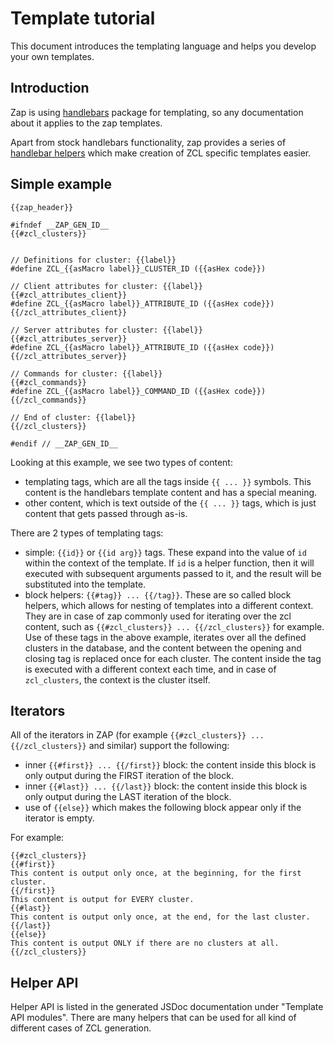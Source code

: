 # Template tutorial

This document introduces the templating language and helps you develop your own templates.

## Introduction

Zap is using [handlebars](https://handlebarsjs.com/) package for templating, so any documentation about it applies to the zap templates.

Apart from stock handlebars functionality, zap provides a series of [handlebar helpers](https://handlebarsjs.com/guide/block-helpers.html) which make creation of ZCL specific templates easier.

## Simple example

```
{{zap_header}}

#ifndef __ZAP_GEN_ID__
{{#zcl_clusters}}


// Definitions for cluster: {{label}}
#define ZCL_{{asMacro label}}_CLUSTER_ID ({{asHex code}})

// Client attributes for cluster: {{label}}
{{#zcl_attributes_client}}
#define ZCL_{{asMacro label}}_ATTRIBUTE_ID ({{asHex code}})
{{/zcl_attributes_client}}

// Server attributes for cluster: {{label}}
{{#zcl_attributes_server}}
#define ZCL_{{asMacro label}}_ATTRIBUTE_ID ({{asHex code}})
{{/zcl_attributes_server}}

// Commands for cluster: {{label}}
{{#zcl_commands}}
#define ZCL_{{asMacro label}}_COMMAND_ID ({{asHex code}})
{{/zcl_commands}}

// End of cluster: {{label}}
{{/zcl_clusters}}

#endif // __ZAP_GEN_ID__

```

Looking at this example, we see two types of content:

- templating tags, which are all the tags inside `{{ ... }}` symbols. This content is the handlebars template content and has a special meaning.
- other content, which is text outside of the `{{ ... }}` tags, which is just content that gets passed through as-is.

There are 2 types of templating tags:

- simple: `{{id}}` or `{{id arg}}` tags. These expand into the value of `id` within the context of the template. If `id` is a helper function, then it will executed with subsequent arguments passed to it, and the result will be substituted into the template.
- block helpers: `{{#tag}} ... {{/tag}}`. These are so called block helpers, which allows for nesting of templates into a different context. They are in case of zap commonly used for iterating over the zcl content, such as `{{#zcl_clusters}} ... {{/zcl_clusters}}` for example. Use of these tags in the above example, iterates over all the defined clusters in the database, and the content between the opening and closing tag is replaced once for each cluster. The content inside the tag is executed with a different context each time, and in case of `zcl_clusters`, the context is the cluster itself.

## Iterators

All of the iterators in ZAP (for example `{{#zcl_clusters}} ... {{/zcl_clusters}}` and similar) support the following:

- inner `{{#first}} ... {{/first}}` block: the content inside this block is only output during the FIRST iteration of the block.
- inner `{{#last}} ... {{/last}}` block: the content inside this block is only output during the LAST iteration of the block.
- use of `{{else}}` which makes the following block appear only if the iterator is empty.

For example:

```
{{#zcl_clusters}}
{{#first}}
This content is output only once, at the beginning, for the first cluster.
{{/first}}
This content is output for EVERY cluster.
{{#last}}
This content is output only once, at the end, for the last cluster.
{{/last}}
{{else}}
This content is output ONLY if there are no clusters at all.
{{/zcl_clusters}}

```

## Helper API

Helper API is listed in the generated JSDoc documentation under "Template API modules". There are many helpers that can be used for all kind of different cases of ZCL generation.
